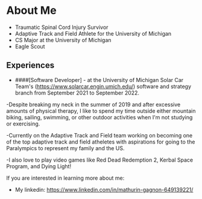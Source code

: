 # About Me

  - Traumatic Spinal Cord Injury Survivor
  - Adaptive Track and Field Athlete for the University of Michigan
  - CS Major at the University of Michigan
  - Eagle Scout

## Experiences

- ####[Software Developer] - at the University of Michigan Solar Car Team's (https://www.solarcar.engin.umich.edu/) software and strategy branch from September 2021 to September 2022.

-Despite breaking my neck in the summer of 2019 and after excessive amounts of physical therapy, I like to spend my time outside either mountain biking, sailing, swimming, or other outdoor activities when I'm not studying or exercising.

-Currently on the Adaptive Track and Field team working on becoming one of the top adaptive track and field atheletes with aspirations for going to the Paralympics to represent my family and the US.

-I also love to play video games like Red Dead Redemption 2, Kerbal Space Program, and Dying Light!

If you are interested in learning more about me:

- My linkedin: https://www.linkedin.com/in/mathurin-gagnon-649139221/
<!---
mtgagnon/mtgagnon is a ✨ special ✨ repository because its `README.md` (this file) appears on your GitHub profile.
You can click the Preview link to take a look at your changes.
--->
